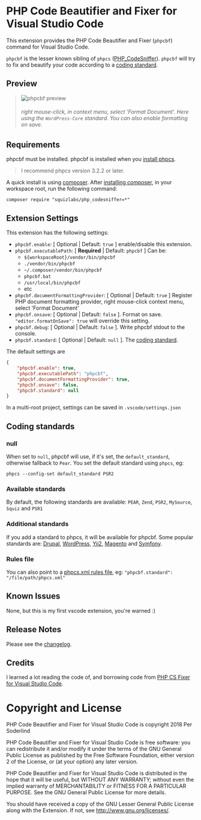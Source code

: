# PHP Code Beautifier and Fixer for Visual Studio Code

This extension provides the PHP Code Beautifier and Fixer (`phpcbf`) command for Visual Studio Code.

`phpcbf` is the lesser known sibling of `phpcs` ([PHP_CodeSniffer](https://github.com/squizlabs/PHP_CodeSniffer)). `phpcbf` will try to fix and beautify your code according to a [coding standard](#coding-standards).

## Preview

> ![phpcbf preview](https://raw.githubusercontent.com/soderlind/vscode-phpcbf/master/images/phpcbf-preview.gif)
>
> ###### right mouse-click, in context menu, select 'Format Document'. Here using the `WordPress-Core` standard. You can also enable formatting on save.

## Requirements

phpcbf must be installed. phpcbf is installed when you [install phpcs](https://github.com/squizlabs/PHP_CodeSniffer#installation).

> I recommend phpcs version 3.2.2 or later.

A quick install is using [composer](https://getcomposer.org/). After [installing composer](https://getcomposer.org/doc/00-intro.md#installation-linux-unix-osx), in your workspace root, run the following command:

`composer require "squizlabs/php_codesniffer=*"`

## Extension Settings

This extension has the following settings:

* `phpcbf.enable`: [ Optional | Default: `true` ] enable/disable this extension.
* `phpcbf.executablePath`: [ **Required** | Default: `phpcbf` ] Can be:
  * `${workspaceRoot}/vendor/bin/phpcbf`
  * `./vendor/bin/phpcbf`
  * `~/.composer/vendor/bin/phpcbf`
  * `phpcbf.bat`
  * `/usr/local/bin/phpcbf`
  * etc
* `phpcbf.documentFormattingProvider`: [ Optional | Default: `true` ] Register PHP document formatting provider, right mouse-click context menu, select 'Format Document'
* `phpcbf.onsave`: [ Optional | Default: `false` ]. Format on save. `"editor.formatOnSave": true` will override this setting.
* `phpcbf.debug`: [ Optional | Default: `false` ]. Write phpcbf stdout to the console.
* `phpcbf.standard`: [ Optional | Default: `null` ]. The [coding standard](#coding-standards).


The default settings are

```json
{
    "phpcbf.enable": true,
    "phpcbf.executablePath": "phpcbf",
    "phpcbf.documentFormattingProvider": true,
    "phpcbf.onsave": false,
    "phpcbf.standard": null
}
```

In a multi-root project, settings can be saved in `.vscode/settings.json`

## Coding standards

### null
When set to `null`, phpcbf will use, if it's set, the `default_standard`, otherwise fallback to `Pear`. You set the default standard using `phpcs`, eg:

    phpcs --config-set default_standard PSR2

### Available standards
By default, the following standards are available: `PEAR`, `Zend`, `PSR2`, `MySource`, `Squiz` and `PSR1`

### Additional standards

If you add a standard to phpcs, it will be available for phpcbf. Some popular standards are: [Drupal](https://github.com/klausi/coder), [WordPress](https://github.com/WordPress-Coding-Standards/WordPress-Coding-Standards), [Yii2](https://github.com/yiisoft/yii2-coding-standards), [Magento](https://github.com/magento/marketplace-eqp) and [Symfony](https://github.com/djoos/Symfony-coding-standard).

### Rules file

You can also point to a [phpcs.xml rules file](https://github.com/squizlabs/PHP_CodeSniffer/wiki/Annotated-ruleset.xml), eg: `"phpcbf.standard": "/file/path/phpcs.xml"`


## Known Issues

None, but this is my first vscode extension, you're warned :)

## Release Notes

Please see the [changelog](https://marketplace.visualstudio.com/items/persoderlind.vscode-phpcbf/changelog).

## Credits

I learned a lot reading the code of, and borrowing code from [PHP CS Fixer for Visual Studio Code](https://github.com/junstyle/vscode-php-cs-fixer).

# Copyright and License

PHP Code Beautifier and Fixer for Visual Studio Code is copyright 2018 Per Soderlind

PHP Code Beautifier and Fixer for Visual Studio Code is free software: you can redistribute it and/or modify it under the terms of the GNU General Public License as published by the Free Software Foundation, either version 2 of the License, or (at your option) any later version.

PHP Code Beautifier and Fixer for Visual Studio Code is distributed in the hope that it will be useful, but WITHOUT ANY WARRANTY; without even the implied warranty of MERCHANTABILITY or FITNESS FOR A PARTICULAR PURPOSE. See the GNU General Public License for more details.

You should have received a copy of the GNU Lesser General Public License along with the Extension. If not, see http://www.gnu.org/licenses/.
